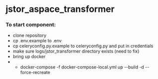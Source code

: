 # jstor_aspace_transformer

### To start component:
- clone repository
- cp .env.example to .env
- cp celeryconfig.py.example to celeryconfig.py and put in credentials
- make sure logs/jstor_transformer directory exists (need to fix)
- bring up docker
- - docker-compose -f docker-compose-local.yml up --build -d --force-recreate
